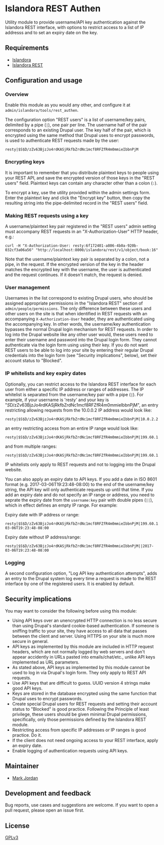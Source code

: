 # Islandora REST Authen

Utility module to provide username/API key authentication against the Islandora REST interface, with options to restrict access to a list of IP addresss and to set an expiry date on the key.

## Requirements

* [Islandora](https://github.com/Islandora/islandora)
* [Islandora REST](https://github.com/discoverygarden/islandora_rest)

## Configuration and usage

### Overview

Enable this module as you would any other, and configure it at `admin/islandora/tools/rest_authen`.

The configuration option "REST users" is a list of username/key pairs, delimited by a pipe (`|`), one pair per line. The username half of the pair corresponds to an existing Drupal user. The key half of the pair, which is encrypted using the same method that Drupal uses to encrypt passwords, is used to authenticate REST requests made by the user:

```
resty|$S$D/zZv63BjzJo4rdKASjRkfbZrdNc1mcf8RFZfR4m0mmieIbbnPjM
```

### Encrypting keys

It is important to remember that you distribute plaintext keys to people using your REST API, and save the encrypted version of those keys in the "REST users" field. Plaintext keys can contain any character other than a colon (`:`).

To encrypt a key, use the utility provided within the admin settings form. Enter the plaintext key and click the "Encrypt key" button, then copy the resulting string into the pipe-delimited record in the "REST users" field.

### Making REST requests using a key

A username/plaintext key pair registered in the "REST users" admin setting must accompany REST requests in an "X-Authorization-User" HTTP header, e.g.:

`curl -H "X-Authorization-User: resty:6f172401-a806-4b0a-920b-032cf3a06a56" "http://localhost:8000/islandora/rest/v1/object/book:16"`

Note that the username/plaintext key pair is separated by a colon, not a pipe, in the request. If the encrypted version of the key in the header matches the encrypted key with the username, the user is authenticated and the request continues. If it doesn't match, the request is denied.

### User management

Usernames in the list correspond to existing Drupal users, who should be assigned appropriate permissions in the "Islandora REST" section of `admin/people/permissions`. The only difference between these users and other users on the site is that when identified in REST requests with an accompanying `X-Authorization-User` header, they are authenticated using the accompanying key. In other words, the username/key authentication bypasses the normal Drupal login mechanism for REST requests. In order to log into the Drupal website like any other user would, these users need to enter their username and password into the Drupal login form. They cannot authenticate via the login form using using their key. If you do not want REST users to be able to log into your site by entering their regular Drupal credentials into the login form (see "Security implications", below), set their account status to "Blocked".

### IP whitelists and key expiry dates

Optionally, you can restrict access to the Islandora REST interface for each user from either a specific IP address or ranges of addresses. The IP whitelist is separated from the username/key pair with a pipe (`|`). For example, if your username is 'resty' and your key is "$S$D/zZv63BjzJo4rdKASjRkfbZrdNc1mcf8RFZfR4m0mmieIbbnPjM", an entry restricting allowing requests from the 10.0.0.2 IP address would look like:

```
resty|$S$D/zZv63BjzJo4rdKASjRkfbZrdNc1mcf8RFZfR4m0mmieIbbnPjM|10.0.2.2
```

an entry restricting access from an entire IP range would look like:

```
resty|$S$D/zZv63BjzJo4rdKASjRkfbZrdNc1mcf8RFZfR4m0mmieIbbnPjM|199.60.1.0:199.60.18.255
```

and from multiple ranges:

```
resty|$S$D/zZv63BjzJo4rdKASjRkfbZrdNc1mcf8RFZfR4m0mmieIbbnPjM|199.60.1.0:199.60.18.255,142.58.224.0:142.58.255.255
```

IP whitelists only apply to REST requests and not to logging into the Drupal website.

You can also apply an expiry date to API keys. If you add a date in ISO 8601 format (e.g. 2017-03-06T19:23:48-08:00) to the end of the username/key string, the API key will only authenticate requests up until that time. If you add an expiry date and do not specify an IP range or address, you need to seprate the expiry date from the `username:key` pair with double pipes (`||`), which in effect defines an empty IP range. For example:

Expiry date with IP address or range:

```
resty|$S$D/zZv63BjzJo4rdKASjRkfbZrdNc1mcf8RFZfR4m0mmieIbbnPjM|199.60.1.0:199.60.18.255|2017-03-06T19:23:48-08:00
```

Expiry date without IP address/range:

```
resty|$S$D/zZv63BjzJo4rdKASjRkfbZrdNc1mcf8RFZfR4m0mmieIbbnPjM||2017-03-06T19:23:48-08:00
```

### Logging

A second configuration option, "Log API key authentication attempts", adds an entry to the Drupal system log every time a request is made to the REST interface by one of the registered users. It is enabled by default.

## Security implications

You may want to consider the following before using this module:

* Using API keys over an unencrypted HTTP connection is no less secure than using Drupal's standard cookie-based authentication. If someone is sniffing traffic to your site, they have access to all data that passes between the client and server. Using HTTPS on your site is much more secure in general.
* API keys as implemented by this module are included in HTTP request headers, which are not normally logged by web servers and don't appear accidently in URLs pasted into emails/chat/etc., unlike API keys implemented as URL parameters.
* As stated above, API keys as implemented by this module cannot be used to log in via Drupal's login form. They only apply to REST API requests.
* Use API keys that are difficult to guess. UUID version 4 strings make good API keys.
* Keys are stored in the database encrypted using the same function that Drupal uses to encrypt passwords.
* Create special Drupal users for REST requests and setting their account status to "Blocked" is good practice. Following the Principle of least privilege, these users should be given minimal Drupal permissions, specifically, only those permissions defined by the Islandora REST module.
* Restricting access from specific IP addresses or IP ranges is good practice. Do it.
* If the client does not need ongoing access to your REST interface, apply an expiry date.
* Enable logging of authentication requests using API keys.


## Maintainer

* [Mark Jordan](https://github.com/mjordan)

## Development and feedback

Bug reports, use cases and suggestions are welcome. If you want to open a pull request, please open an issue first.

## License

 [GPLv3](http://www.gnu.org/licenses/gpl-3.0.txt)
